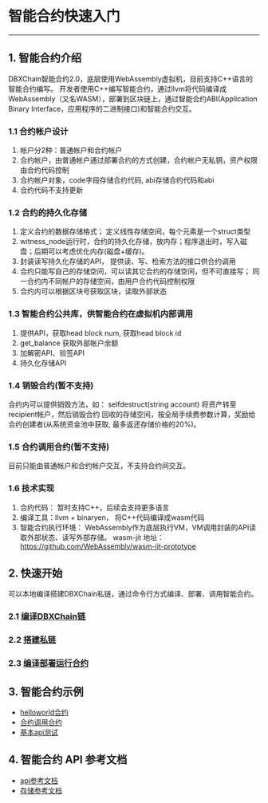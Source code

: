 
#  智能合约快速入门

------------
## 1. 智能合约介绍

DBXChain智能合约2.0，底层使用WebAssembly虚拟机，目前支持C++语言的智能合约编写。
开发者使用C++编写智能合约，通过llvm将代码编译成WebAssembly（又名WASM），部署到区块链上，通过智能合约ABI(Application Binary Interface，应用程序的二进制接口)和智能合约交互。

### 1.1 合约帐户设计
  1. 帐户分2种：普通帐户和合约帐户
  2. 合约帐户，由普通帐户通过部署合约的方式创建，合约帐户无私钥，资产权限由合约代码控制
  3. 合约帐户对象，code字段存储合约代码, abi存储合约代码和abi
  4. 合约代码不支持更新

### 1.2 合约的持久化存储
  1. 定义合约的数据存储格式； 定义线性存储空间，每个元素是一个struct类型
  2. witness_node运行时，合约的持久化存储，放内存；程序退出时，写入磁盘；后期可以考虑优化内存(磁盘+缓存)。
  3. 封装读写持久化存储的API，  提供读、写、检索方法的接口供合约调用
  4. 合约只能写自己的存储空间，可以读其它合约的存储空间，但不可直接写；  同一合约内不同帐户的存储空间，由用户合约代码控制权限
  5. 合约内可以根据区块号获取区块，读取外部状态

### 1.3 智能合约公共库，供智能合约在虚拟机内部调用
 1. 提供API，获取head block num,  获取head block id
 2. get_balance 获取外部帐户余额
 3. 加解密API、验签API
 4. 持久化存储API

### 1.4 销毁合约(暂不支持)
合约内可以提供销毁方法，如：
selfdestruct(string account) 将资产转至recipient帐户，然后销毁合约
回收的存储空间，按全局手续费参数计算，奖励给合约创建者(从系统资金池中获取,  最多返还存储价格的20%)。

### 1.5 合约调用合约(暂不支持)
目前只能由普通帐户和合约帐户交互，不支持合约间交互。

### 1.6 技术实现
1. 合约代码： 暂时支持C++，后续会支持更多语言
2. 编译工具：llvm + binaryen， 将C++代码编译成wasm代码
3. 智能合约执行环境： WebAssembly作为底层执行VM，VM调用封装的API读取外部状态、读写外部存储。 wasm-jit 地址：https://github.com/WebAssembly/wasm-jit-prototype

## 2. 快速开始

可以本地编译搭建DBXChain私链，通过命令行方式编译、部署、调用智能合约。

### 2.1 [编译DBXChain链](compile.md)

### 2.2 [搭建私链](../dbxchain/private-chain.md)

### 2.3 [编译部署运行合约](contract-run.md)


## 3. 智能合约示例

* [helloworld合约](examples/helloworld.md)
* [合约调用合约](examples/call-helloworld.md)
* [基本api测试](examples/api-test.md)


## 4. 智能合约 API 参考文档
* [api参考文档](contract-api.md)
* [存储参考文档](contract-storage-usage.md)


